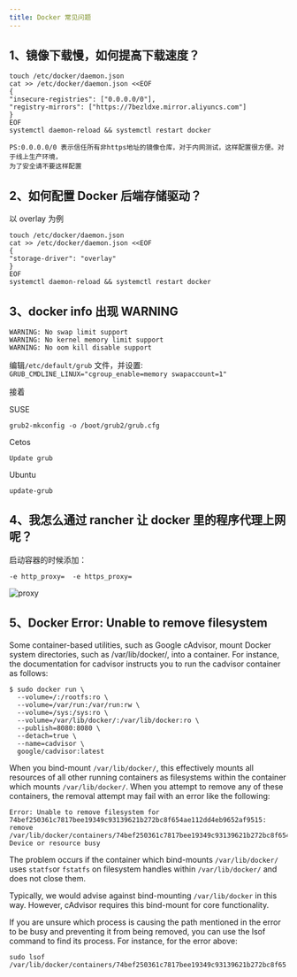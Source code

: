 ```yaml
---
title: Docker 常见问题
---
```


## 1、镜像下载慢，如何提高下载速度？

```
touch /etc/docker/daemon.json
cat >> /etc/docker/daemon.json <<EOF
{
"insecure-registries": ["0.0.0.0/0"],
"registry-mirrors": ["https://7bezldxe.mirror.aliyuncs.com"]
}
EOF
systemctl daemon-reload && systemctl restart docker
```

```
PS:0.0.0.0/0 表示信任所有非https地址的镜像仓库，对于内网测试，这样配置很方便。对于线上生产环境，
为了安全请不要这样配置
```

## 2、如何配置 Docker 后端存储驱动？

以 overlay 为例

```
touch /etc/docker/daemon.json
cat >> /etc/docker/daemon.json <<EOF
{
"storage-driver": "overlay"
}
EOF
systemctl daemon-reload && systemctl restart docker
```

## 3、docker info 出现 WARNING

```
WARNING: No swap limit support
WARNING: No kernel memory limit support
WARNING: No oom kill disable support
```

编辑`/etc/default/grub` 文件，并设置:
`GRUB_CMDLINE_LINUX="cgroup_enable=memory swapaccount=1"`

接着

SUSE

```
grub2-mkconfig -o /boot/grub2/grub.cfg
```

Cetos

```
Update grub
```

Ubuntu

```
update-grub
```

## 4、我怎么通过 rancher 让 docker 里的程序代理上网呢？

启动容器的时候添加：

```
-e http_proxy=  -e https_proxy=
```

![proxy](/img/rancher1/faqs/proxy.png)

## 5、Docker Error: Unable to remove filesystem

Some container-based utilities, such as Google cAdvisor, mount Docker system directories, such as /var/lib/docker/, into a container. For instance, the documentation for cadvisor instructs you to run the cadvisor container as follows:

```
$ sudo docker run \
  --volume=/:/rootfs:ro \
  --volume=/var/run:/var/run:rw \
  --volume=/sys:/sys:ro \
  --volume=/var/lib/docker/:/var/lib/docker:ro \
  --publish=8080:8080 \
  --detach=true \
  --name=cadvisor \
  google/cadvisor:latest
```

When you bind-mount `/var/lib/docker/`, this effectively mounts all resources of all other running containers as filesystems within the container which mounts `/var/lib/docker/`. When you attempt to remove any of these containers, the removal attempt may fail with an error like the following:

```
Error: Unable to remove filesystem for
74bef250361c7817bee19349c93139621b272bc8f654ae112dd4eb9652af9515:
remove /var/lib/docker/containers/74bef250361c7817bee19349c93139621b272bc8f654ae112dd4eb9652af9515/shm:
Device or resource busy
```

The problem occurs if the container which bind-mounts `/var/lib/docker/` uses `statfs`or `fstatfs` on filesystem handles within `/var/lib/docker/` and does not close them.

Typically, we would advise against bind-mounting `/var/lib/docker` in this way. However, cAdvisor requires this bind-mount for core functionality.

If you are unsure which process is causing the path mentioned in the error to be busy and preventing it from being removed, you can use the lsof command to find its process. For instance, for the error above:

```
sudo lsof /var/lib/docker/containers/74bef250361c7817bee19349c93139621b272bc8f65
```
